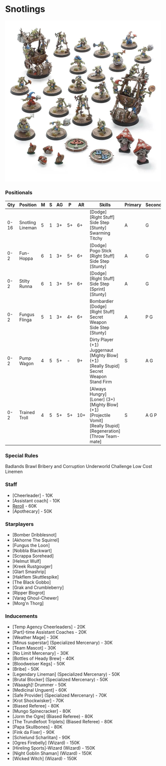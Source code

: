 ﻿# Snotlings

![](../media/teams/CrudCreekNosepickersLead.jpg)

### Positionals

| Qty  | Position         | M | S | AG | P  | AR  | Skills                                                                                                                                          | Primary | Secondary | Cost |
| ---- | ---------------- | - | - | -- | -- | --- | ----------------------------------------------------------------------------------------------------------------------------------------------- | ------- | --------- | ---- |
| 0-16 | Snotling Lineman | 5 | 1 | 3+ | 5+ | 6+  | [Dodge] <br /> [Right Stuff] <br /> Side Step <br /> [Stunty] <br /> Swarming <br /> Titchy                                                         | A       | G         | 15K  |
| 0-2  | Fun-Hoppa        | 6 | 1 | 3+ | 5+ | 6+  | [Dodge] <br /> Pogo Stick <br /> [Right Stuff] <br /> Side Step <br /> [Stunty]                                                                     | A       | G         | 20K  |
| 0-2  | Stilty Runna     | 6 | 1 | 3+ | 5+ | 6+  | [Dodge] <br /> [Right Stuff] <br /> Side Step <br /> [Sprint] <br /> [Stunty]                                                                         | A       | G         | 20K  |
| 0-2  | Fungus Flinga    | 5 | 1 | 3+ | 4+ | 6+  | Bombardier <br /> [Dodge] <br /> [Right Stuff] <br /> Secret Weapon <br /> Side Step <br /> [Stunty]                                                | A       | P G       | 30K  |
| 0-2  | Pump Wagon       | 4 | 5 | 5+ | -  | 9+  | Dirty Player (+1) <br /> Juggernaut <br /> [Mighty Blow] (+1) <br /> [Really Stupid] <br /> Secret Weapon <br /> Stand Firm                         | S       | A G       | 105K |
| 0-2  | Trained Troll    | 4 | 5 | 5+ | 5+ | 10+ | [Always Hungry] <br /> [Loner] (3+) <br /> [Mighty Blow] (+1) <br /> [Projectile Vomit] <br /> [Really Stupid] <br /> [Regeneration] <br /> [Throw Team-mate] | S       | A G P     | 115K |

### Special Rules

Badlands Brawl
Bribery and Corruption
Underworld Challenge
Low Cost Linemen

### Staff

* [Cheerleader] - 10K
* [Assistant coach] - 10K
* [Reroll](s) - 60K
* [Apothecary]  - 50K

### Starplayers

* [Bomber Dribblesnot]    
* [Akhorne The Squirrel]  
* [Fungus the Loon]       
* [Nobbla Blackwart]      
* [Scrappa Sorehead]      
* [Helmut Wulf]           
* [Kreek Rustgouger]      
* [Glart Smashrip]        
* [Hakflem Skuttlespike]  
* [The Black Gobbo]       
* [Grak and Crumbleberry]   
* [Ripper Blogrot]        
* [Varag Ghoul-Chewer]    
* [Morg'n Thorg]          

### Inducements

* [Temp Agency Cheerleaders] - 20K
* [Part]-time Assistant Coaches - 20K
* [Weather Mage] - 30K
* [Minus superstar] (Specialized Mercenary) - 30K
* [Team Mascot] - 30K
* [No Limit Mercenary] - 30K
* [Bottles of Heady Brew] - 40K
* [Bloodweiser Kegs] - 50K
* [Bribe] - 50K
* [Legendary Lineman] (Specialized Mercenary) - 50K
* [Brutal Blocker] (Specialized Mercenary) - 50K
* [Waaagh]! Drummer - 50K
* [Medicinal Unguent] - 60K
* [Safe Provider] (Specialized Mercenary) - 70K
* [Krot Shockwisker] - 70K
* [Biased Referee] - 80K
* [Mungo Spinecracker] - 80K
* [Jorm the Ogre] (Biased Referee) - 80K
* [The Trundlefoot Triplets] (Biased Referee) - 80K
* [Papa Skullbones] - 80K
* [Fink da Fixer] - 90K
* [Schielund Scharlitan] - 90K
* [Ogres Firebelly] (Wizard) - 150K
* [Hireling Sports]-Wizard (Wizard) - 150K
* [Night Goblin Shaman] (Wizard) - 150K
* [Wicked Witch] (Wizard) - 150K
